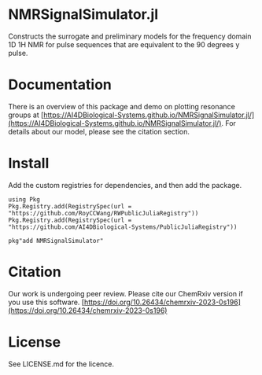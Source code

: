 # NMRSignalSimulator.jl
Constructs the surrogate and preliminary models for the frequency domain 1D 1H NMR for pulse sequences that are equivalent to the 90 degrees y pulse.

# Documentation
There is an overview of this package and demo on plotting resonance groups at [https://AI4DBiological-Systems.github.io/NMRSignalSimulator.jl/](https://AI4DBiological-Systems.github.io/NMRSignalSimulator.jl/). For details about our model, please see the citation section.

# Install
Add the custom registries for dependencies, and then add the package.
```
using Pkg
Pkg.Registry.add(RegistrySpec(url = "https://github.com/RoyCCWang/RWPublicJuliaRegistry"))
Pkg.Registry.add(RegistrySpec(url = "https://github.com/AI4DBiological-Systems/PublicJuliaRegistry"))

pkg"add NMRSignalSimulator"
```
# Citation
Our work is undergoing peer review. Please cite our ChemRxiv version if you use this software.
[https://doi.org/10.26434/chemrxiv-2023-0s196](https://doi.org/10.26434/chemrxiv-2023-0s196)

# License
See LICENSE.md for the licence.
